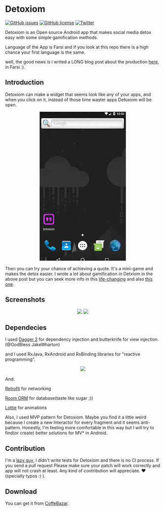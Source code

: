# Detoxiom
[![GitHub issues](https://img.shields.io/github/issues/01sadra/Detoxiom.svg?style=plastic)](https://github.com/01sadra/Detoxiom/issues)
[![GitHub license](https://img.shields.io/github/license/01sadra/Detoxiom.svg?style=plastic)](https://github.com/01sadra/Detoxiom)
[![Twitter](https://img.shields.io/twitter/url/https/github.com/01sadra/Detoxiom.svg?style=social)](https://twitter.com/intent/tweet?text=Wow:&url=https%3A%2F%2Fgithub.com%2F01sadra%2FDetoxiom)

Detoxiom is an Open source Android app that makes social media detox easy with some simple gamification methods.

Language of the App is Farsi and if you look at this repo there is a high chance your first language is the same. 

well, the good news is i writed a LONG blog post about the production [here](https://sadraa.me/detxiom/), in Farsi :).

## Introduction
Detoxiom can make a widget that seems look like any of your apps, and when you click on it, instead of those time waster apps Detoxiom will be open. 
<p align="center"> 
<img src="https://github.com/01sadra/Detoxiom/blob/master/app/src/main/res/drawable/teaching_app.gif">
</p>

Then you can try your chance of achieving a quote. It's a mini-game and makes the detox easier. I wrote a lot about gamification in Detxiom in the above post but you can seek more info in this [life-changing](https://www.amazon.com/Power-Habit-What-Life-Business/dp/081298160X) and also [this one](https://www.amazon.ca/Hooked-How-Build-Habit-Forming...ebook/.../B00HJ4A43S).

## Screenshots
<p align="center"> 
<img src="https://sadraa.me/wp-content/uploads/2017/12/Screenshot-from-2017-12-03-07-01-29.png">
<img src="https://sadraa.me/wp-content/uploads/2017/12/Screenshot-from-2017-12-03-07-02-44.png">
</p>

## Dependecies
I used [Dagger 2](https://github.com/google/dagger) for dependency injection and butterknife for view injection. (@GodBless   JakeWharton)

and I used RxJava, RxAndroid and RxBinding libraries for "reactive programming".

<p align="center"> 
<img src="https://sadraa.me/wp-content/uploads/2017/12/reactive-programming.gif">
</p>


And:

[Retrofit](https://github.com/square/retrofit) for networking 

[Room ORM](https://developer.android.com/topic/libraries/architecture/room.html) for database(taste like sugar ;))

[Lottie](https://github.com/airbnb/lottie-android) for animations

Also, I used MVP pattern for Detoxiom. Maybe you find it a little weird because I create a new Interactor for every fragment and it seems anti-pattern. Honestly, I'm feeling more comfortable in this way but I will try to find(or create) better solutions for MV* in Android.

## Contribution
I'm a [lazy guy](https://sadraa.me/%D8%AA%DA%A9%D9%86%DB%8C%DA%A9-%D9%BE%D9%88%D9%85%D9%88%D8%AF%D8%B1%D9%88-%D9%88-%D8%B2%D9%86%D8%AC%DB%8C%D8%B1%D9%87-%D8%B9%D8%A7%D8%AF%D8%AA-%D8%B3%D8%A7%DB%8C%D9%86%D9%81%DB%8C%D9%84%D8%AF/), I didn't write tests for Detoxiom and there is no CI process. If you send a pull request Please make sure your patch will work correctly and  app will not crash at least. Any kind of contribution will appreciate. :heart: (specially typos :) ).

## Download 
You can get it from [CoffeBazar](https://cafebazaar.ir/app/me.sadraa.detoxiom/?l=fa).

